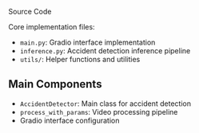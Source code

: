  Source Code

Core implementation files:

- `main.py`: Gradio interface implementation
- `inference.py`: Accident detection inference pipeline
- `utils/`: Helper functions and utilities

## Main Components

- `AccidentDetector`: Main class for accident detection
- `process_with_params`: Video processing pipeline
- Gradio interface configuration